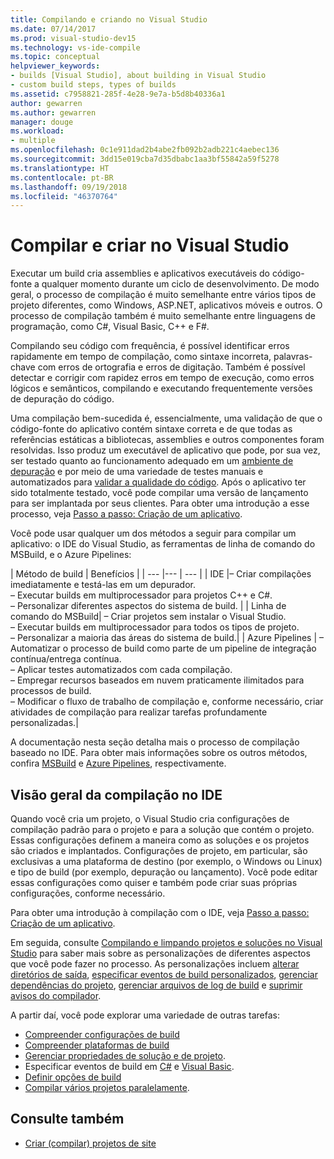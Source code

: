 ```yaml
---
title: Compilando e criando no Visual Studio
ms.date: 07/14/2017
ms.prod: visual-studio-dev15
ms.technology: vs-ide-compile
ms.topic: conceptual
helpviewer_keywords:
- builds [Visual Studio], about building in Visual Studio
- custom build steps, types of builds
ms.assetid: c7958821-285f-4e28-9e7a-b5d8b40336a1
author: gewarren
ms.author: gewarren
manager: douge
ms.workload:
- multiple
ms.openlocfilehash: 0c1e911dad2b4abe2fb092b2adb221c4aebec136
ms.sourcegitcommit: 3dd15e019cba7d35dbabc1aa3bf55842a59f5278
ms.translationtype: HT
ms.contentlocale: pt-BR
ms.lasthandoff: 09/19/2018
ms.locfileid: "46370764"
---
```

# <a name="compile-and-build-in-visual-studio"></a>Compilar e criar no Visual Studio

Executar um build cria assemblies e aplicativos executáveis do código-fonte a qualquer momento durante um ciclo de desenvolvimento. De modo geral, o processo de compilação é muito semelhante entre vários tipos de projeto diferentes, como Windows, ASP.NET, aplicativos móveis e outros. O processo de compilação também é muito semelhante entre linguagens de programação, como C#, Visual Basic, C++ e F#.

Compilando seu código com frequência, é possível identificar erros rapidamente em tempo de compilação, como sintaxe incorreta, palavras-chave com erros de ortografia e erros de digitação. Também é possível detectar e corrigir com rapidez erros em tempo de execução, como erros lógicos e semânticos, compilando e executando frequentemente versões de depuração do código.

Uma compilação bem-sucedida é, essencialmente, uma validação de que o código-fonte do aplicativo contém sintaxe correta e de que todas as referências estáticas a bibliotecas, assemblies e outros componentes foram resolvidas. Isso produz um executável de aplicativo que pode, por sua vez, ser testado quanto ao funcionamento adequado em um [ambiente de depuração](../debugger/index.md) e por meio de uma variedade de testes manuais e automatizados para [validar a qualidade do código](../test/improve-code-quality.md). Após o aplicativo ter sido totalmente testado, você pode compilar uma versão de lançamento para ser implantada por seus clientes. Para obter uma introdução a esse processo, veja [Passo a passo: Criação de um aplicativo](../ide/walkthrough-building-an-application.md).

Você pode usar qualquer um dos métodos a seguir para compilar um aplicativo: o IDE do Visual Studio, as ferramentas de linha de comando do MSBuild, e o Azure Pipelines:

| Método de build | Benefícios |
| --- |--- | --- |
| IDE |– Criar compilações imediatamente e testá-las em um depurador.<br />– Executar builds em multiprocessador para projetos C++ e C#.<br />– Personalizar diferentes aspectos do sistema de build. |
| Linha de comando do MSBuild| – Criar projetos sem instalar o Visual Studio.<br />– Executar builds em multiprocessador para todos os tipos de projeto.<br />– Personalizar a maioria das áreas do sistema de build.|
| Azure Pipelines | – Automatizar o processo de build como parte de um pipeline de integração contínua/entrega contínua.<br />– Aplicar testes automatizados com cada compilação.<br />– Empregar recursos baseados em nuvem praticamente ilimitados para processos de build.<br />– Modificar o fluxo de trabalho de compilação e, conforme necessário, criar atividades de compilação para realizar tarefas profundamente personalizadas.|

A documentação nesta seção detalha mais o processo de compilação baseado no IDE. Para obter mais informações sobre os outros métodos, confira [MSBuild](../msbuild/msbuild.md) e [Azure Pipelines](/azure/devops/pipelines/index?view=vsts), respectivamente.

## <a name="overview-of-building-from-the-ide"></a>Visão geral da compilação no IDE

Quando você cria um projeto, o Visual Studio cria configurações de compilação padrão para o projeto e para a solução que contém o projeto.  Essas configurações definem a maneira como as soluções e os projetos são criados e implantados. Configurações de projeto, em particular, são exclusivas a uma plataforma de destino (por exemplo, o Windows ou Linux) e tipo de build (por exemplo, depuração ou lançamento). Você pode editar essas configurações como quiser e também pode criar suas próprias configurações, conforme necessário.

Para obter uma introdução à compilação com o IDE, veja [Passo a passo: Criação de um aplicativo](walkthrough-building-an-application.md).

Em seguida, consulte [Compilando e limpando projetos e soluções no Visual Studio](building-and-cleaning-projects-and-solutions-in-visual-studio.md) para saber mais sobre as personalizações de diferentes aspectos que você pode fazer no processo. As personalizações incluem [alterar diretórios de saída](how-to-change-the-build-output-directory.md), [especificar eventos de build personalizados](specifying-custom-build-events-in-visual-studio.md), [gerenciar dependências do projeto](how-to-create-and-remove-project-dependencies.md), [gerenciar arquivos de log de build](how-to-view-save-and-configure-build-log-files.md) e [suprimir avisos do compilador](how-to-suppress-compiler-warnings.md).

A partir daí, você pode explorar uma variedade de outras tarefas:
- [Compreender configurações de build](understanding-build-configurations.md)
- [Compreender plataformas de build](understanding-build-platforms.md)
- [Gerenciar propriedades de solução e de projeto](managing-project-and-solution-properties.md).
- Especificar eventos de build em [C#](how-to-specify-build-events-csharp.md) e [Visual Basic](how-to-specify-build-events-visual-basic.md).
- [Definir opções de build](reference/options-dialog-box-projects-and-solutions-build-and-run.md)
- [Compilar vários projetos paralelamente](../msbuild/building-multiple-projects-in-parallel-with-msbuild.md).

## <a name="see-also"></a>Consulte também

- [Criar (compilar) projetos de site](http://msdn.microsoft.com/Library/a9cbb88c-8fff-4c67-848b-98fbfd823193)
